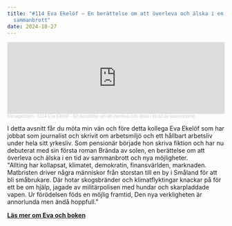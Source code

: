 ```yaml
---
title: "#114 Eva Ekelöf – En berättelse om att överleva och älska i en tid av
  sammanbrott"
date: 2024-10-27
---
```

<iframe width="100%" height="166" scrolling="no" frameborder="no" allow="autoplay" src="https://w.soundcloud.com/player/?url=https%3A//api.soundcloud.com/tracks/1943127323&color=%233d7745&auto_play=false&hide_related=false&show_comments=true&show_user=true&show_reposts=false&show_teaser=true"></iframe><div style="font-size: 10px; color: #cccccc;line-break: anywhere;word-break: normal;overflow: hidden;white-space: nowrap;text-overflow: ellipsis; font-family: Interstate,Lucida Grande,Lucida Sans Unicode,Lucida Sans,Garuda,Verdana,Tahoma,sans-serif;font-weight: 100;"><a href="https://soundcloud.com/klimatpodden" title="Klimatpodden" target="_blank" style="color: #cccccc; text-decoration: none;">Klimatpodden</a> · <a href="https://soundcloud.com/klimatpodden/114-eva-ekelof-en-berattelse-om-att-overleva-och-alska-i-en-tid-av-sammanbrott" title="#114 Eva Ekelöf – En berättelse om att överleva och älska i en tid av sammanbrott" target="_blank" style="color: #cccccc; text-decoration: none;">#114 Eva Ekelöf – En berättelse om att överleva och älska i en tid av sammanbrott</a></div>

I detta avsnitt får du möta min vän och före detta kollega Eva Ekelöf som har jobbat som journalist och skrivit om arbetsmiljö och ett hållbart arbetsliv under hela sitt yrkesliv. Som pensionär började hon skriva fiktion och har nu debuterat med sin första roman Brända av solen, en berättelse om att överleva och älska i en tid av sammanbrott och nya möjligheter.\
"Allting har kollapsat, klimatet, demokratin, finansvärlden, marknaden. Matbristen driver några människor från storstan till en by i Småland för att bli småbrukare. Där hotar skogsbränder och klimatflyktingar knackar på för ett be om hjälp, jagade av militärpolisen med hundar och skarpladdade vapen. Ur förödelsen föds en möjlig framtid, Den nya verkligheten är annorlunda men ändå hoppfull."

**[L﻿äs mer om Eva och boken](https://www.boktugg.se/2024/05/10/eva-ekelof-debuterar-med-branda-av-solen/)**